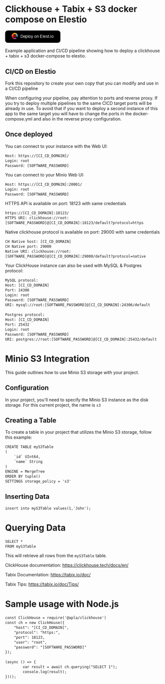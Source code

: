 # Clickhouse + Tabix + S3 docker compose on Elestio

<a href="https://dash.elest.io/deploy?source=cicd&social=dockerCompose&url=https://github.com/elestio-examples/clickhouse-s3"><img src="deploy-on-elestio.png" alt="Deploy on Elest.io" width="180px" /></a>

Example application and CI/CD pipeline showing how to deploy a clickhouse + tabix + s3 docker-compose to elestio.

## CI/CD on Elestio

Fork this repository to create your own copy that you can modify and use in a CI/CD pipeline

When configuring your pipeline, pay attention to ports and reverse proxy. If you try to deploy multiple pipelines to the same CICD target ports will be already in use. To avoid that if you want to deploy a second instance of this app to the same target you will have to change the ports in the docker-compose.yml and also in the reverse proxy configuration.

## Once deployed

You can connect to your instance with the Web UI:

    Host: https://[CI_CD_DOMAIN]/
    Login: root
    Password: [SOFTWARE_PASSWORD]

You can connect to your Minio Web UI:

    Host: https://[CI_CD_DOMAIN]:20001/
    Login: root
    Password: [SOFTWARE_PASSWORD]

HTTPS API is available on port: 18123 with same credentials

    https://[CI_CD_DOMAIN]:18123/
    HTTPS URI: clickhouse://root:[SOFTWARE_PASSWORD]@[CI_CD_DOMAIN]:18123/default?protocol=https

Native clickhouse protocol is available on port: 29000 with same credentials

    CH Native host: [CI_CD_DOMAIN]
    CH Native port: 29000
    Native URI: clickhouse://root:[SOFTWARE_PASSWORD]@[CI_CD_DOMAIN]:29000/default?protocol=native

Your ClickHouse instance can also be used with MySQL & Postgres protocol:

    MySQL protocol:
    Host: [CI_CD_DOMAIN]
    Port: 24306
    Login: root
    Password: [SOFTWARE_PASSWORD]
    URI: mysql://root:[SOFTWARE_PASSWORD]@[CI_CD_DOMAIN]:24306/default

    Postgres protocol:
    Host: [CI_CD_DOMAIN]
    Port: 25432
    Login: root
    Password: [SOFTWARE_PASSWORD]
    URI: postgres://root:[SOFTWARE_PASSWORD]@[CI_CD_DOMAIN]:25432/default

# Minio S3 Integration

This guide outlines how to use Minio S3 storage with your project.

## Configuration

In your project, you'll need to specify the Minio S3 instance as the disk storage.
For this current project, the name is `s3`

## Creating a Table

To create a table in your project that utilizes the Minio S3 storage, follow this example:

    CREATE TABLE myS3Table
    (
        `id` UInt64,
        `name` String
    )
    ENGINE = MergeTree
    ORDER BY tuple()
    SETTINGS storage_policy = 's3'

## Inserting Data

    insert into myS3Table values(1,'John');

# Querying Data

    SELECT *
    FROM myS3Table

This will retrieve all rows from the `myS3Table` table.

ClickHouse documentation: https://clickhouse.tech/docs/en/

Tabix Documentation: https://tabix.io/doc/

Tabix Tips: https://tabix.io/doc/Tips/

# Sample usage with Node.js

    const ClickHouse = require('@apla/clickhouse')
    const ch = new ClickHouse({
        "host": "[CI_CD_DOMAIN]",
        "protocol": "https:",
        "port": 18123,
        "user": "root",
        "password": "[SOFTWARE_PASSWORD]"
    });

    (async () => {
            var result = await ch.querying("SELECT 1");
            console.log(result);
    })();
